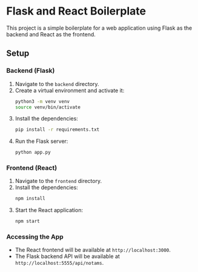 # Flask and React Boilerplate

This project is a simple boilerplate for a web application using Flask as the backend and React as the frontend.

## Setup

### Backend (Flask)
1. Navigate to the `backend` directory.
2. Create a virtual environment and activate it:
   ```bash
   python3 -m venv venv
   source venv/bin/activate
   ```
3. Install the dependencies:
   ```bash
   pip install -r requirements.txt
   ```
4. Run the Flask server:
   ```bash
   python app.py
   ```

### Frontend (React)
1. Navigate to the `frontend` directory.
2. Install the dependencies:
   ```bash
   npm install
   ```
3. Start the React application:
   ```bash
   npm start
   ```

### Accessing the App
- The React frontend will be available at `http://localhost:3000`.
- The Flask backend API will be available at `http://localhost:5555/api/notams`.
